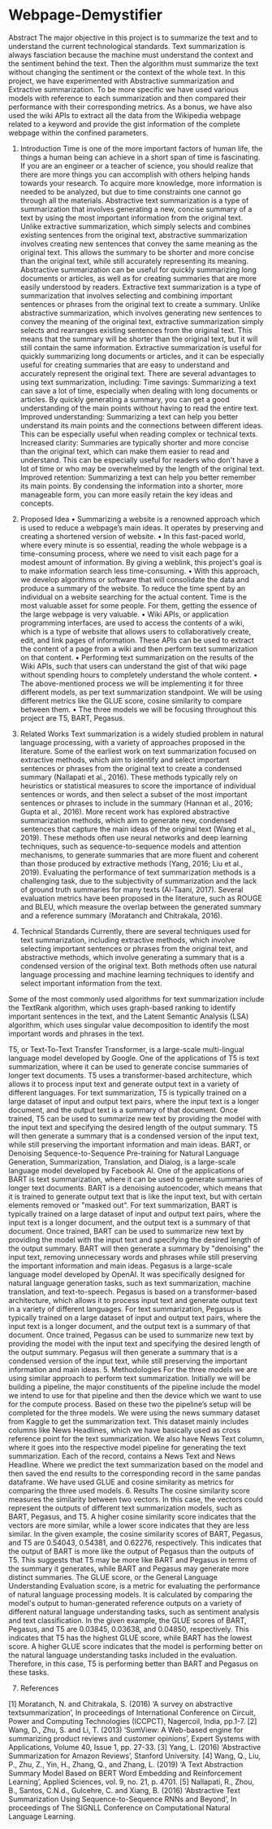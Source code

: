 # Webpage-Demystifier

Abstract
The major objective in this project is to summarize the text and to understand the current technological standards. Text summarization is always fasciation because the machine must understand the context and the sentiment behind the text. Then the algorithm must summarize the text without changing the sentiment or the context of the whole text. In this project, we have experimented with Abstractive summarization and Extractive summarization. To be more specific we have used various models with reference to each summarization and then compared their performance with their corresponding metrics. As a bonus, we have also used the wiki APIs to extract all the data from the Wikipedia webpage related to a keyword and provide the gist information of the complete webpage within the confined parameters.

1.	Introduction
Time is one of the more important factors of human life, the things a human being can achieve in a short span of time is fascinating.  If you are an engineer or a teacher of science, you should realize that there are more things you can accomplish with others helping hands towards your research. To acquire more knowledge, more information is needed to be analyzed, but due to time constraints one cannot go through all the materials.
Abstractive text summarization is a type of summarization that involves generating a new, concise summary of a text by using the most important information from the original text. Unlike extractive summarization, which simply selects and combines existing sentences from the original text, abstractive summarization involves creating new sentences that convey the same meaning as the original text. This allows the summary to be shorter and more concise than the original text, while still accurately representing its meaning. Abstractive summarization can be useful for quickly summarizing long documents or articles, as well as for creating summaries that are more easily understood by readers.
Extractive text summarization is a type of summarization that involves selecting and combining important sentences or phrases from the original text to create a summary. Unlike abstractive summarization, which involves generating new sentences to convey the meaning of the original text, extractive summarization simply selects and rearranges existing sentences from the original text. This means that the summary will be shorter than the original text, but it will still contain the same information. Extractive summarization is useful for quickly summarizing long documents or articles, and it can be especially useful for creating summaries that are easy to understand and accurately represent the original text.
There are several advantages to using text summarization, including:
Time savings: Summarizing a text can save a lot of time, especially when dealing with long documents or articles. By quickly generating a summary, you can get a good understanding of the main points without having to read the entire text.
Improved understanding: Summarizing a text can help you better understand its main points and the connections between different ideas. This can be especially useful when reading complex or technical texts.
Increased clarity: Summaries are typically shorter and more concise than the original text, which can make them easier to read and understand. This can be especially useful for readers who don't have a lot of time or who may be overwhelmed by the length of the original text.
Improved retention: Summarizing a text can help you better remember its main points. By condensing the information into a shorter, more manageable form, you can more easily retain the key ideas and concepts.



2.	Proposed Idea
•	Summarizing a website is a renowned approach which is used to reduce a webpage’s main ideas. It operates by preserving and creating a shortened version of website. 
•	In this fast-paced world, where every minute is so essential, reading the whole webpage is a time-consuming process, where we need to visit each page for a modest amount of information. By giving a weblink, this project's goal is to make information search less time-consuming. 
•	With this approach, we develop algorithms or software that will consolidate the data and produce a summary of the website. To reduce the time spent by an individual on a website searching for the actual content. Time is the most valuable asset for some people. For them, getting the essence of the large webpage is very valuable. 
•	Wiki APIs, or application programming interfaces, are used to access the contents of a wiki, which is a type of website that allows users to collaboratively create, edit, and link pages of information. These APIs can be used to extract the content of a page from a wiki and then perform text summarization on that content.
•	Performing text summarization on the results of the Wiki APIs, such that users can understand the gist of that wiki page without spending hours to completely understand the whole content. 
•	The above-mentioned process we will be implementing it for three different models, as per text summarization standpoint. We will be using different metrics like the GLUE score, cosine similarity to compare between them.
•	The three models we will be focusing throughout this project are T5, BART, Pegasus.
3.	Related Works
Text summarization is a widely studied problem in natural language processing, with a variety of approaches proposed in the literature. Some of the earliest work on text summarization focused on extractive methods, which aim to identify and select important sentences or phrases from the original text to create a condensed summary (Nallapati et al., 2016). These methods typically rely on heuristics or statistical measures to score the importance of individual sentences or words, and then select a subset of the most important sentences or phrases to include in the summary (Hannan et al., 2016; Gupta et al., 2016).
More recent work has explored abstractive summarization methods, which aim to generate new, condensed sentences that capture the main ideas of the original text (Wang et al., 2019). These methods often use neural networks and deep learning techniques, such as sequence-to-sequence models and attention mechanisms, to generate summaries that are more fluent and coherent than those produced by extractive methods (Yang, 2016; Liu et al., 2019).
Evaluating the performance of text summarization methods is a challenging task, due to the subjectivity of summarization and the lack of ground truth summaries for many texts (Al-Taani, 2017). Several evaluation metrics have been proposed in the literature, such as ROUGE and BLEU, which measure the overlap between the generated summary and a reference summary (Moratanch and Chitrakala, 2016).

4.	Technical Standards
Currently, there are several techniques used for text summarization, including extractive methods, which involve selecting important sentences or phrases from the original text, and abstractive methods, which involve generating a summary that is a condensed version of the original text. Both methods often use natural language processing and machine learning techniques to identify and select important information from the text.

Some of the most commonly used algorithms for text summarization include the TextRank algorithm, which uses graph-based ranking to identify important sentences in the text, and the Latent Semantic Analysis (LSA) algorithm, which uses singular value decomposition to identify the most important words and phrases in the text.

T5, or Text-To-Text Transfer Transformer, is a large-scale multi-lingual language model developed by Google. One of the applications of T5 is text summarization, where it can be used to generate concise summaries of longer text documents. T5 uses a transformer-based architecture, which allows it to process input text and generate output text in a variety of different languages. For text summarization, T5 is typically trained on a large dataset of input and output text pairs, where the input text is a longer document, and the output text is a summary of that document. Once trained, T5 can be used to summarize new text by providing the model with the input text and specifying the desired length of the output summary. T5 will then generate a summary that is a condensed version of the input text, while still preserving the important information and main ideas.
BART, or Denoising Sequence-to-Sequence Pre-training for Natural Language Generation, Summarization, Translation, and Dialog, is a large-scale language model developed by Facebook AI. One of the applications of BART is text summarization, where it can be used to generate summaries of longer text documents. BART is a denoising autoencoder, which means that it is trained to generate output text that is like the input text, but with certain elements removed or "masked out". For text summarization, BART is typically trained on a large dataset of input and output text pairs, where the input text is a longer document, and the output text is a summary of that document. Once trained, BART can be used to summarize new text by providing the model with the input text and specifying the desired length of the output summary. BART will then generate a summary by "denoising" the input text, removing unnecessary words and phrases while still preserving the important information and main ideas.
Pegasus is a large-scale language model developed by OpenAI. It was specifically designed for natural language generation tasks, such as text summarization, machine translation, and text-to-speech. Pegasus is based on a transformer-based architecture, which allows it to process input text and generate output text in a variety of different languages. For text summarization, Pegasus is typically trained on a large dataset of input and output text pairs, where the input text is a longer document, and the output text is a summary of that document. Once trained, Pegasus can be used to summarize new text by providing the model with the input text and specifying the desired length of the output summary. Pegasus will then generate a summary that is a condensed version of the input text, while still preserving the important information and main ideas.
5.	Methodologies
For the three models we are using similar approach to perform text summarization. Initially we will be building a pipeline, the major constituents of the pipeline include the model we intend to use for that pipeline and then the device which we want to use for the compute process. Based on these two the pipeline’s setup will be completed for the three models. 
We were using the news summary dataset from Kaggle to get the summarization text. This dataset mainly includes columns like News Headlines, which we have basically used as cross reference point for the text summarization. We also have News Text column, where it goes into the respective model pipeline for generating the text summarization.
Each of the record, contains a News Text and News Headline. Where we predict the text summarization based on the model and then saved the end results to the corresponding record in the same pandas dataframe. We have used GLUE and cosine similarity as metrics for comparing the three used models. 
6.	Results
The cosine similarity score measures the similarity between two vectors. In this case, the vectors could represent the outputs of different text summarization models, such as BART, Pegasus, and T5.  A higher cosine similarity score indicates that the vectors are more similar, while a lower score indicates that they are less similar. In the given example, the cosine similarity scores of BART, Pegasus, and T5 are 0.54043, 0.54381, and 0.62276, respectively.  This indicates that the output of BART is more like the output of Pegasus than the outputs of T5. This suggests that T5 may be more like BART and Pegasus in terms of the summary it generates, while BART and Pegasus may generate more distinct summaries.
The GLUE score, or the General Language Understanding Evaluation score, is a metric for evaluating the performance of natural language processing models. It is calculated by comparing the model's output to human-generated reference outputs on a variety of different natural language understanding tasks, such as sentiment analysis and text classification. In the given example, the GLUE scores of BART, Pegasus, and T5 are 0.03845, 0.03638, and 0.04850, respectively. This indicates that T5 has the highest GLUE score, while BART has the lowest score. A higher GLUE score indicates that the model is performing better on the natural language understanding tasks included in the evaluation. Therefore, in this case, T5 is performing better than BART and Pegasus on these tasks.

7.	References

[1] Moratanch, N. and Chitrakala, S. (2016) ‘A survey on abstractive textsummarization’, In proceedings of International Conference on Circuit, Power and Computing Technologies (ICCPCT), Nagercoil, India, pp.1-7.
[2] Wang, D., Zhu, S. and Li, T. (2013) ‘SumView: A Web-based engine for summarizing product reviews and customer opinions’, Expert Systems with Applications, Volume 40, Issue 1, pp. 27-33.
[3] Yang, L. (2016) ‘Abstractive Summarization for Amazon Reviews’, Stanford University.
[4] Wang, Q., Liu, P., Zhu, Z., Yin, H., Zhang, Q., and Zhang, L. (2019) ‘A Text Abstraction Summary Model Based on BERT Word Embedding and Reinforcement Learning’, Applied Sciences, vol. 9, no. 21, p. 4701.
[5] Nallapati, R., Zhou, B., Santos, C.N.d., Gulcehre, C. and Xiang, B. (2016) ‘Abstractive Text Summarization Using Sequence-to-Sequence RNNs and Beyond’, In proceedings of The SIGNLL Conference on Computational Natural Language Learning.
